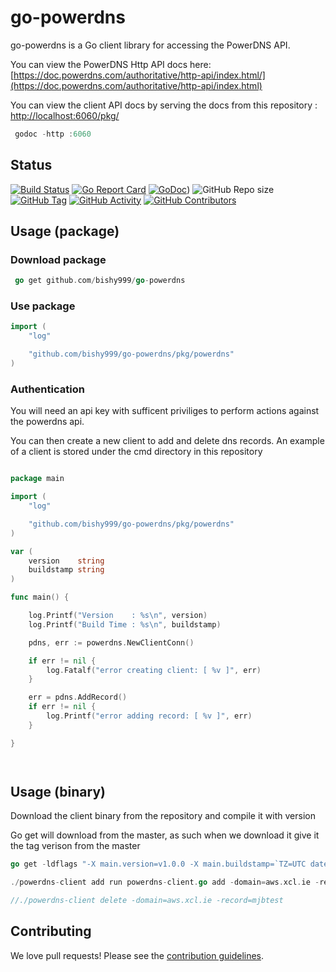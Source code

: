 
# go-powerdns

go-powerdns is a Go client library for accessing the PowerDNS API.

You can view the PowerDNS Http API docs here: [https://doc.powerdns.com/authoritative/http-api/index.html/](https://doc.powerdns.com/authoritative/http-api/index.html)

You can view the client API docs by serving the docs from this repository : [http://localhost:6060/pkg/](http://localhost:6060/pkg/)
```go
 godoc -http :6060
```

## Status
[![Build Status](https://travis-ci.com/bishy999/go-powerdns.svg?branch=master)](https://travis-ci.com/go-powerdns)
[![Go Report Card](https://goreportcard.com/badge/github.com/bishy999/go-powerdns)](https://goreportcard.com/report/github.com/bishy999/go-powerdns)
[![GoDoc](https://godoc.org/github.com/bishy999/go-powerdns/pkg/powerdns?status.svg)](https://godoc.org/github.com/bishy999/go-powerdns/pkg/powerdns))
![GitHub Repo size](https://img.shields.io/github/repo-size/bishy999/go-powerdns)
[![GitHub Tag](https://img.shields.io/github/tag/bishy999/go-powerdns.svg)](https://github.com/bishy999/go-powerdns/releases/latest)
[![GitHub Activity](https://img.shields.io/github/commit-activity/m/bishy999/go-powerdns)](https://github.com/bishy999/go-powerdns)
[![GitHub Contributors](https://img.shields.io/github/contributors/bishy999/go-powerdns)](https://github.com/bishy999/go-powerdns)


## Usage (package)

### Download package
```go
 go get github.com/bishy999/go-powerdns
 ```


### Use package
```go 
import (
	"log"

	"github.com/bishy999/go-powerdns/pkg/powerdns"
)
```

### Authentication
You will need an api key with sufficent priviliges to perform actions against the powerdns api.

You can then create a new client to add and delete dns records. An example of a client is stored under the cmd directory in this repository

```go

package main

import (
	"log"

	"github.com/bishy999/go-powerdns/pkg/powerdns"
)

var (
	version    string
	buildstamp string
)

func main() {

	log.Printf("Version    : %s\n", version)
	log.Printf("Build Time : %s\n", buildstamp)

	pdns, err := powerdns.NewClientConn()

	if err != nil {
		log.Fatalf("error creating client: [ %v ]", err)
	}

	err = pdns.AddRecord()
	if err != nil {
		log.Printf("error adding record: [ %v ]", err)
	}

}




```

## Usage (binary)

Download the client binary from the repository and compile it with version 

Go get will download from the master, as such when we download it give it the tag verison from the master

```go
go get -ldflags "-X main.version=v1.0.0 -X main.buildstamp=`TZ=UTC date -u '+%Y-%m-%dT%H:%M:%SZ'`)" github.com/bishy999/go-powerdns/cmd/powerdns-client

./powerdns-client add run powerdns-client.go add -domain=aws.xcl.ie -record=jbtest -ttl=3600 -ip=10.0.0.1

//./powerdns-client delete -domain=aws.xcl.ie -record=mjbtest
```


## Contributing

We love pull requests! Please see the [contribution guidelines](CONTRIBUTING.md).
